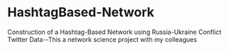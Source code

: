 # HashtagBased-Network
Construction of a Hashtag-Based Network using Russia-Ukraine Conflict Twitter Data--This a network science project with my colleagues 
